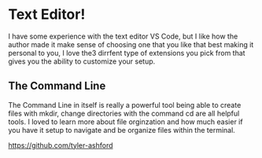 # Text Editor!

I have some experience with the text editor VS Code, but I like how the author made it make sense of choosing one that you like that best making it personal to you, I love the3 dirrfent type of extensions you pick from that gives you the ability to customize your setup.

## The Command Line

The Command Line in itself is really a powerful tool being able to create files with mkdir, change directories  with the command cd are all helpful tools. I loved to learn more about file orginzation and how much easier if you have it setup to navigate and be organize files within the terminal.

<https://github.com/tyler-ashford>